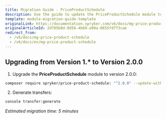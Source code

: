 ```yaml
---
title: Migration Guide - PriceProductSchedule
description: Use the guide to update the PriceProductSchedule module to a newer version.
template: module-migration-guide-template
originalLink: https://documentation.spryker.com/v6/docs/mg-price-product-schedule
originalArticleId: 2d705b8d-0d56-4b69-a99a-0655fd7f3cae
redirect_from:
  - /v6/docs/mg-price-product-schedule
  - /v6/docs/en/mg-price-product-schedule
---
```


## Upgrading from Version 1.* to Version 2.0.0

1. Upgrade the **PriceProductSchedule** module to version 2.0.0:

```bash
composer require spryker/price-product-schedule: "^2.0.0" --update-with-dependencies
```

2. Generate transfers:

```bash
console transfer:generate
```

*Estimated migration time: 5 minutes*
